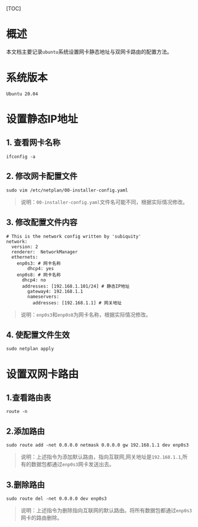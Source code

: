 [TOC]

# 概述

本文档主要记录`ubuntu`系统设置网卡静态地址与双网卡路由的配置方法。

# 系统版本

`Ubuntu 20.04`

# 设置静态IP地址

## 1. 查看网卡名称

```shell
ifconfig -a
```

## 2. 修改网卡配置文件

```shell
sudo vim /etc/netplan/00-installer-config.yaml
```

> 说明：`00-installer-config.yaml`文件名可能不同，根据实际情况修改。

## 3. 修改配置文件内容

```shell
# This is the network config written by 'subiquity'
network:
  version: 2
  renderer:  NetworkManager
  ethernets:
  	enp0s3: # 网卡名称
  		dhcp4: yes
    enp0s8: # 网卡名称
      dhcp4: no
      addresses: [192.168.1.101/24] # 静态IP地址
        gateway4: 192.168.1.1
        nameservers:
          addresses: [192.168.1.1] # 网关地址
```

> 说明：`enp0s3`和`enp0s8`为网卡名称，根据实际情况修改。


## 4. 使配置文件生效

```shell
sudo netplan apply
```

# 设置双网卡路由

## 1.查看路由表

```shell
route -n
```

## 2.添加路由

```shell
sudo route add -net 0.0.0.0 netmask 0.0.0.0 gw 192.168.1.1 dev enp0s3
```
> 说明：上述指令为添加默认路由，指向互联网,网关地址是`192.168.1.1`,所有的数据包都通过`enp0s3`网卡发送出去。

## 3.删除路由

```shell
sudo route del -net 0.0.0.0 dev enp0s3
```
> 说明：上述指令为删除指向互联网的默认路由。将所有数据包都通过`enp0s3`网卡的路由删除。
